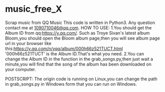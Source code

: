 # music_free_X
Scrap music from QQ Music
This code is written in Python3.
Any question contact me at 1090710046@qq.com.
HOW TO USE:
1.You should get the Album ID from qq:https://y.qq.com/.
Such as Troye Sivan's latest album Bloom,you should open the Bloom album page,then
you will see album page url in your browser like this:https://y.qq.com/n/yqq/album/000h66z521TUCT.html
'000h66z521TUCT' is the Album ID.That's what you need.
2.You can change the Album ID in the  function in the grab_songs.py,then just wait a minute,you will find that the song of the
album has been downloaded on your computer.

POSTSCRIPT:
The origin code is running on Linux,you can change the path in grab_songs.py in Windows form that you can run on Windows.
